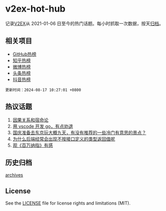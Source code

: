 # v2ex-hot-hub

 记录[V2EX](https://www.v2ex.com/)从 2021-01-06 日至今的热门话题。每小时抓取一次数据，按天[归档](archives)。
 
 ## 相关项目

- [GitHub热榜](https://github.com/it985/github-hot-hub)
- [知乎热榜](https://github.com/it985/zhihu-hot-hub)
- [微博热榜](https://github.com/it985/weibo-hot-hub)
- [头条热榜](https://github.com/it985/toutiao-hot-hub)
- [抖音热榜](https://github.com/it985/douyin-hot-hub)


 `更新时间：2024-08-17 10:27:01 +0800`

## 热议话题

1. [因果关系和宿命论](https://www.v2ex.com/t/1065540)
1. [用 vscode 开发 go，有点劝退](https://www.v2ex.com/t/1065554)
1. [国庆准备去东京玩大概九天，有没有推荐的一些冷门有意思的景点？](https://www.v2ex.com/t/1065434)
1. [为什么后端经常会出现不按接口定义的类型返回值呢](https://www.v2ex.com/t/1065606)
1. [观《百万纳指》有感](https://www.v2ex.com/t/1065536)

## 历史归档

[archives](archives)

## License

See the [LICENSE](LICENSE) file for license rights and limitations (MIT).
